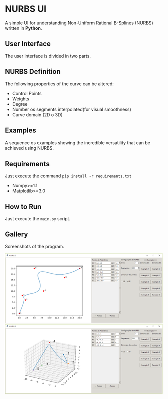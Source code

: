 # NURBS UI

A simple UI for understanding Non-Uniform Rational B-Splines (NURBS) written in **Python**.

## User Interface

The user interface is divided in two parts.

## NURBS Definition

The following properties of the curve can be altered:

- Control Points
- Weights
- Degree
- Number os segments interpolated(for visual smoothness)
- Curve domain (2D o 3D)

## Examples

A sequence os examples showing the incredible versatility that can be achieved using NURBS.

## Requirements

 Just execute the command `pip install -r requirements.txt`

- Numpy>=1.1
- Matplotlib>=3.0

## How to Run

Just execute the `main.py` script.

## Gallery

Screenshots of the program.

![2D example](https://github.com/Fernandohf/NURBS/blob/master/media/ex2d.png)
![3D example](https://github.com/Fernandohf/NURBS/blob/master/media/ex3d.png)
